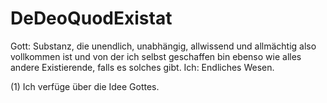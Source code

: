 # DeDeoQuodExistat
Gott:
    Substanz, die unendlich, unabhängig, allwissend und allmächtig also vollkommen ist 
    und von der ich selbst geschaffen bin ebenso wie alles andere Existierende, falls es solches gibt.
Ich:
    Endliches Wesen.

(1) Ich verfüge über die Idee Gottes.
